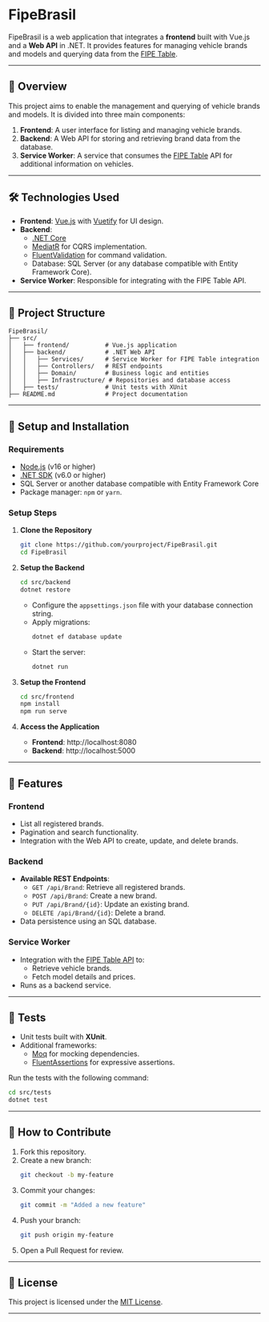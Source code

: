 
# FipeBrasil

FipeBrasil is a web application that integrates a **frontend** built with Vue.js and a **Web API** in .NET. It provides features for managing vehicle brands and models and querying data from the [FIPE Table](https://parallelum.com.br/fipe/api/v1).

---

## 🚀 Overview

This project aims to enable the management and querying of vehicle brands and models. It is divided into three main components:

1. **Frontend**: A user interface for listing and managing vehicle brands.
2. **Backend**: A Web API for storing and retrieving brand data from the database.
3. **Service Worker**: A service that consumes the [FIPE Table](https://parallelum.com.br/fipe/api/v1) API for additional information on vehicles.

---

## 🛠️ Technologies Used

- **Frontend**: [Vue.js](https://vuejs.org/) with [Vuetify](https://vuetifyjs.com/) for UI design.
- **Backend**: 
  - [.NET Core](https://dotnet.microsoft.com/)
  - [MediatR](https://github.com/jbogard/MediatR) for CQRS implementation.
  - [FluentValidation](https://fluentvalidation.net/) for command validation.
  - Database: SQL Server (or any database compatible with Entity Framework Core).
- **Service Worker**: Responsible for integrating with the FIPE Table API.

---

## 📁 Project Structure

```plaintext
FipeBrasil/
├── src/
│   ├── frontend/          # Vue.js application
│   ├── backend/           # .NET Web API
│   │   ├── Services/      # Service Worker for FIPE Table integration
│   │   ├── Controllers/   # REST endpoints
│   │   ├── Domain/        # Business logic and entities
│   │   ├── Infrastructure/ # Repositories and database access
│   ├── tests/             # Unit tests with XUnit
├── README.md              # Project documentation
```

---

## 🔧 Setup and Installation

### **Requirements**

- [Node.js](https://nodejs.org/) (v16 or higher)
- [.NET SDK](https://dotnet.microsoft.com/) (v6.0 or higher)
- SQL Server or another database compatible with Entity Framework Core
- Package manager: `npm` or `yarn`.

### **Setup Steps**

1. **Clone the Repository**
   ```bash
   git clone https://github.com/yourproject/FipeBrasil.git
   cd FipeBrasil
   ```

2. **Setup the Backend**
   ```bash
   cd src/backend
   dotnet restore
   ```
   - Configure the `appsettings.json` file with your database connection string.
   - Apply migrations:
     ```bash
     dotnet ef database update
     ```
   - Start the server:
     ```bash
     dotnet run
     ```

3. **Setup the Frontend**
   ```bash
   cd src/frontend
   npm install
   npm run serve
   ```

4. **Access the Application**
   - **Frontend**: http://localhost:8080
   - **Backend**: http://localhost:5000

---

## 🌟 Features

### **Frontend**
- List all registered brands.
- Pagination and search functionality.
- Integration with the Web API to create, update, and delete brands.

### **Backend**
- **Available REST Endpoints**:
  - `GET /api/Brand`: Retrieve all registered brands.
  - `POST /api/Brand`: Create a new brand.
  - `PUT /api/Brand/{id}`: Update an existing brand.
  - `DELETE /api/Brand/{id}`: Delete a brand.
- Data persistence using an SQL database.

### **Service Worker**
- Integration with the [FIPE Table API](https://parallelum.com.br/fipe/api/v1) to:
  - Retrieve vehicle brands.
  - Fetch model details and prices.
- Runs as a backend service.

---

## 🧪 Tests

- Unit tests built with **XUnit**.
- Additional frameworks:
  - [Moq](https://github.com/moq/moq4) for mocking dependencies.
  - [FluentAssertions](https://fluentassertions.com/) for expressive assertions.

Run the tests with the following command:

```bash
cd src/tests
dotnet test
```

---

## 🤝 How to Contribute

1. Fork this repository.
2. Create a new branch:
   ```bash
   git checkout -b my-feature
   ```
3. Commit your changes:
   ```bash
   git commit -m "Added a new feature"
   ```
4. Push your branch:
   ```bash
   git push origin my-feature
   ```
5. Open a Pull Request for review.

---

## 📜 License

This project is licensed under the [MIT License](LICENSE).

---
